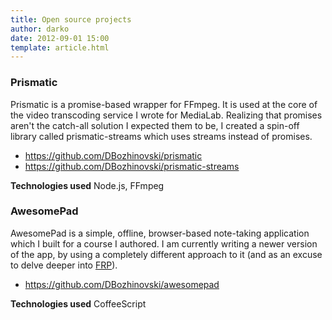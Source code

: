 ```yaml
---
title: Open source projects
author: darko
date: 2012-09-01 15:00
template: article.html
---
```


### Prismatic

Prismatic is a promise-based wrapper for FFmpeg. It is used at the core of the video transcoding service I wrote for MediaLab. Realizing that promises aren't the catch-all solution I expected them to be, I created a spin-off library called prismatic-streams which uses streams instead of promises.

- https://github.com/DBozhinovski/prismatic
- https://github.com/DBozhinovski/prismatic-streams

**Technologies used** Node.js, FFmpeg

### AwesomePad

AwesomePad is a simple, offline, browser-based note-taking application which I built for a course I authored. I am currently writing a newer version of the app, by using a completely different approach to it (and as an excuse to delve deeper into [FRP](http://en.wikipedia.org/wiki/Functional_reactive_programming)).

- https://github.com/DBozhinovski/awesomepad

**Technologies used** CoffeeScript
